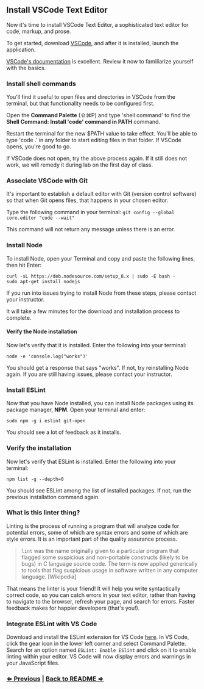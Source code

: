## Install VSCode Text Editor

Now it's time to install VSCode Text Editor, a sophisticated text editor for code, markup, and prose.

To get started, download [VSCode](https://code.visualstudio.com/download), and after it is installed, launch the application.

[VSCode's documentation](https://code.visualstudio.com/docs) is excellent. Review it now to familiarize yourself with the basics.

### Install shell commands

You'll find it useful to open files and directories in VSCode from the terminal, but that functionality needs to be configured first. 

Open the **Command Palette** (⇧⌘P) and type 'shell command' to find the **Shell Command: Install 'code' command in PATH** command.

Restart the terminal for the new $PATH value to take effect. You'll be able to type 'code .' in any folder to start editing files in that folder. If VSCode opens, you're good to go.

If VSCode does not open, try the above process again. If it still does not work, we will remedy it during lab on the first day of class.

### Associate VSCode with Git

It's important to establish a default editor with Git (version control software) so that when Git opens files, that happens in your chosen editor.

Type the following command in your terminal:
`git config --global core.editor "code --wait"`

This command will not return any message unless there is an error.

### Install Node

To install Node, open your Terminal and copy and paste the following lines, then hit Enter:

```
curl -sL https://deb.nodesource.com/setup_8.x | sudo -E bash -
sudo apt-get install nodejs
```

If you run into issues trying to install Node from these steps, please contact your instructor.

It will take a few minutes for the download and installation process to complete.

#### Verify the Node installation

Now let's verify that it is installed. Enter the following into your terminal:

`node -e 'console.log("works")'`

You should get a response that says "works". If not, try reinstalling Node again. If you are still having issues, please contact your instructor.

### Install ESLint

Now that you have Node installed, you can install Node packages using its package manager, **NPM**. Open your terminal and enter:

`sudo npm -g i eslint git-open`

You should see a lot of feedback as it installs.

### Verify the installation

Now let's verify that ESLint is installed. Enter the following into your terminal:

`npm list -g --depth=0`

You should see ESLint among the list of installed packages. If not, run the previous installation command again.

### What is this linter thing?

Linting is the process of running a program that will analyze code for potential errors, some of which are syntax errors and some of which are style errors. It is an important part of the quality assurance process.

> `lint` was the name originally given to a particular program that flagged some suspicious and non-portable constructs (likely to be bugs) in C language source code. The term is now applied generically to tools that flag suspicious usage in software written in any computer language. [Wikipedia]

That means the linter is your friend! It will help you write syntactically correct code, so you can catch errors in your text editor, rather than having to navigate to the browser, refresh your page, and search for errors. Faster feedback makes for happier developers (that's you!).

### Integrate ESLint with VS Code

Download and install the ESLint extension for VS Code [here](https://marketplace.visualstudio.com/items?itemName=dbaeumer.vscode-eslint). In VS Code, click the gear icon in the lower left corner and select Command Palette. Search for an option named `ESLint: Enable ESlint` and click on it to enable linting within your editor. VS Code will now display errors and warnings in your JavaScript files.

### [⇐ Previous](3_git.md) | [Back to README ⇒](../../../../)
